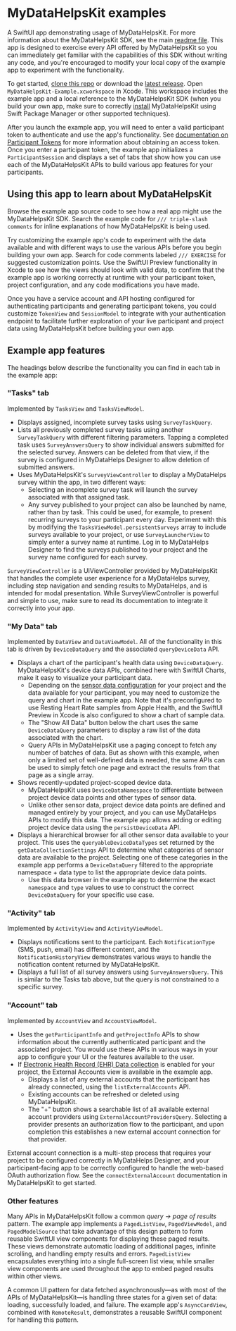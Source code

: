 # MyDataHelpsKit examples

A SwiftUI app demonstrating usage of MyDataHelpsKit. For more information about the MyDataHelpsKit SDK, see the main [readme file](https://github.com/CareEvolution/MyDataHelpsKit-iOS). This app is designed to exercise every API offered by MyDataHelpsKit so you can immediately get familiar with the capabilities of this SDK without writing any code, and you're encouraged to modify your local copy of the example app to experiment with the functionality.

To get started, [clone this repo](https://github.com/CareEvolution/MyDataHelpsKit-iOS) or download the [latest release](https://github.com/CareEvolution/MyDataHelpsKit-iOS/releases/latest). Open `MyDataHelpsKit-Example.xcworkspace` in Xcode. This workspace includes the example app and a local reference to the MyDataHelpsKit SDK (when you build your own app, make sure to correctly [install](https://developer.mydatahelps.org/ios/getting_started.html) MyDataHelpsKit using Swift Package Manager or other supported techniques).

After you launch the example app, you will need to enter a valid participant token to authenticate and use the app's functionality. See [documentation on Participant Tokens](https://developer.mydatahelps.org/embeddables/participant_tokens.html) for more information about obtaining an access token. Once you enter a participant token, the example app initializes a `ParticipantSession` and displays a set of tabs that show how you can use each of the MyDataHelpsKit APIs to build various app features for your participants.

## Using this app to learn about MyDataHelpsKit

Browse the example app source code to see how a real app might use the MyDataHelpsKit SDK. Search the example code for `/// triple-slash comments` for inline explanations of how MyDataHelpsKit is being used.

Try customizing the example app's code to experiment with the data available and with different ways to use the various APIs before you begin building your own app. Search for code comments labeled `/// EXERCISE` for suggested customization points. Use the SwiftUI Preview functionality in Xcode to see how the views should look with valid data, to confirm that the example app is working correctly at runtime with your participant token, project configuration, and any code modifications you have made.

Once you have a service account and API hosting configured for authenticating participants and generating participant tokens, you could customize `TokenView` and `SessionModel` to integrate with your authentication endpoint to facilitate further exploration of your live participant and project data using MyDataHelpsKit before building your own app.

## Example app features

The headings below describe the functionality you can find in each tab in the example app:

### "Tasks" tab
Implemented by `TasksView` and `TasksViewModel`.

- Displays assigned, incomplete survey tasks using `SurveyTaskQuery`.
- Lists all previously completed survey tasks using another `SurveyTaskQuery` with different filtering parameters. Tapping a completed task uses `SurveyAnswersQuery` to show individual answers submitted for the selected survey. Answers can be deleted from that view, if the survey is configured in MyDataHelps Designer to allow deletion of submitted answers.
- Uses MyDataHelpsKit's `SurveyViewController` to display a MyDataHelps survey within the app, in two different ways:
    - Selecting an incomplete survey task will launch the survey associated with that assigned task.
    - Any survey published to your project can also be launched by name, rather than by task. This could be used, for example, to present recurring surveys to your participant every day. Experiment with this by modifying the `TasksViewModel.persistentSurveys` array to include surveys available to your project, or use `SurveyLauncherView` to simply enter a survey name at runtime. Log in to MyDataHelps Designer to find the surveys published to your project and the survey name configured for each survey.

`SurveyViewController` is a UIViewController provided by MyDataHelpsKit that handles the complete user experience for a MyDataHelps survey, including step navigation and sending results to MyDataHelps, and is intended for modal presentation. While SurveyViewController is powerful and simple to use, make sure to read its documentation to integrate it correctly into your app.

### "My Data" tab
Implemented by `DataView` and `DataViewModel`. All of the functionality in this tab is driven by `DeviceDataQuery` and the associated `queryDeviceData` API.

- Displays a chart of the participant's health data using `DeviceDataQuery`. MyDataHelpsKit's device data APIs, combined here with SwiftUI Charts, make it easy to visualize your participant data.
    - Depending on the [sensor data configuration](https://support.mydatahelps.org/hc/en-us/categories/1500000432421-Sensor-Data) for your project and the data available for your participant, you may need to customize the query and chart in the example app. Note that it's preconfigured to use Resting Heart Rate samples from Apple Health, and the SwiftUI Preview in Xcode is also configured to show a chart of sample data.
    - The "Show All Data" button below the chart uses the same `DeviceDataQuery` parameters to display a raw list of the data associated with the chart.
    - Query APIs in MyDataHelpsKit use a paging concept to fetch any number of batches of data. But as shown with this example, when only a limited set of well-defined data is needed, the same APIs can be used to simply fetch one page and extract the results from that page as a single array.
- Shows recently-updated project-scoped device data.
    - MyDataHelpsKit uses `DeviceDataNamespace` to differentiate between project device data points and other types of sensor data.
    - Unlike other sensor data, project device data points are defined and managed entirely by your project, and you can use MyDataHelps APIs to modify this data. The example app allows adding or editing project device data using the `persistDeviceData` API.
- Displays a hierarchical browser for all other sensor data available to your project. This uses the `queryableDeviceDataTypes` set returned by the `getDataCollectionSettings` API to determine what categories of sensor data are available to the project. Selecting one of these categories in the example app performs a `DeviceDataQuery` filtered to the appropriate namespace + data type to list the appropriate device data points.
    - Use this data browser in the example app to determine the exact `namespace` and `type` values to use to construct the correct `DeviceDataQuery` for your specific use case.

### "Activity" tab
Implemented by `ActivityView` and `ActivityViewModel`.

- Displays notifications sent to the participant. Each `NotificationType` (SMS, push, email) has different content, and the `NotificationHistoryView` demonstrates various ways to handle the notification content returned by MyDataHelpsKit.
- Displays a full list of all survey answers using `SurveyAnswersQuery`. This is similar to the Tasks tab above, but the query is not constrained to a specific survey.

### "Account" tab
Implemented by `AccountView` and `AccountViewModel`.

- Uses the `getParticipantInfo` and `getProjectInfo` APIs to show information about the currently authenticated participant and the associated project. You would use these APIs in various ways in your app to configure your UI or the features available to the user.
- If [Electronic Health Record (EHR) Data collection](https://support.mydatahelps.org/hc/en-us/articles/9486061789203-Electronic-Health-Record-EHR-Data) is enabled for your project, the External Accounts view is available in the example app.
    - Displays a list of any external accounts that the participant has already connected, using the `listExternalAccounts` API.
    - Existing accounts can be refreshed or deleted using MyDataHelpsKit.
    - The "+" button shows a searchable list of all available external account providers using `ExternalAccountProvidersQuery`. Selecting a provider presents an authorization flow to the participant, and upon completion this establishes a new external account connection for that provider.

External account connection is a multi-step process that requires your project to be configured correctly in MyDataHelps Designer, and your participant-facing app to be correctly configured to handle the web-based OAuth authorization flow. See the `connectExternalAccount` documentation in MyDataHelpsKit to get started.

### Other features

Many APIs in MyDataHelpsKit follow a common _query → page of results_ pattern. The example app implements a `PagedListView`, `PagedViewModel`, and `PagedModelSource` that take advantage of this design pattern to form reusable SwiftUI view components for displaying these paged results. These views demonstrate automatic loading of additional pages, infinite scrolling, and handling empty results and errors. `PagedListView` encapsulates everything into a single full-screen list view, while smaller view components are used throughout the app to embed paged results within other views.

A common UI pattern for data fetched asynchronously—as with most of the APIs of MyDataHelpsKit—is handling three states for a given set of data: loading, successfully loaded, and failure. The example app's `AsyncCardView`, combined with `RemoteResult`, demonstrates a reusable SwiftUI component for handling this pattern.

